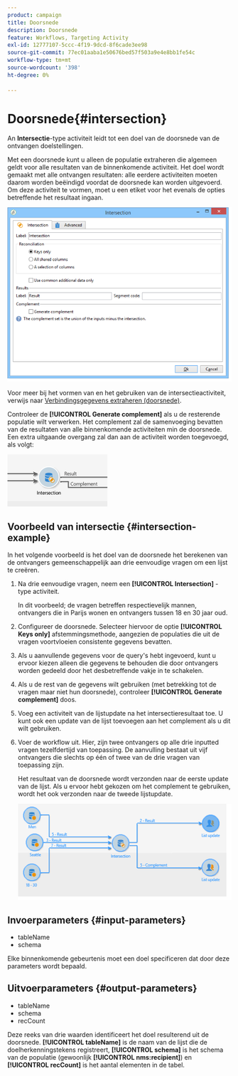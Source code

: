 ```yaml
---
product: campaign
title: Doorsnede
description: Doorsnede
feature: Workflows, Targeting Activity
exl-id: 12777107-5ccc-4f19-9dcd-8f6cade3ee98
source-git-commit: 77ec01aaba1e50676bed57f503a9e4e8bb1fe54c
workflow-type: tm+mt
source-wordcount: '398'
ht-degree: 0%

---
```


# Doorsnede{#intersection}



An **Intersectie**-type activiteit leidt tot een doel van de doorsnede van de ontvangen doelstellingen.

Met een doorsnede kunt u alleen de populatie extraheren die algemeen geldt voor alle resultaten van de binnenkomende activiteit. Het doel wordt gemaakt met alle ontvangen resultaten: alle eerdere activiteiten moeten daarom worden beëindigd voordat de doorsnede kan worden uitgevoerd. Om deze activiteit te vormen, moet u een etiket voor het evenals de opties betreffende het resultaat ingaan.

![](assets/s_user_segmentation_inter.png)

Voor meer bij het vormen van en het gebruiken van de intersectieactiviteit, verwijs naar [Verbindingsgegevens extraheren (doorsnede)](targeting-workflows.md#extracting-joint-data--intersection-).

Controleer de **[!UICONTROL Generate complement]** als u de resterende populatie wilt verwerken. Het complement zal de samenvoeging bevatten van de resultaten van alle binnenkomende activiteiten min de doorsnede. Een extra uitgaande overgang zal dan aan de activiteit worden toegevoegd, als volgt:

![](assets/s_user_segmentation_inter_compl.png)

## Voorbeeld van intersectie {#intersection-example}

In het volgende voorbeeld is het doel van de doorsnede het berekenen van de ontvangers gemeenschappelijk aan drie eenvoudige vragen om een lijst te creëren.

1. Na drie eenvoudige vragen, neem een **[!UICONTROL Intersection]** -type activiteit.

   In dit voorbeeld; de vragen betreffen respectievelijk mannen, ontvangers die in Parijs wonen en ontvangers tussen 18 en 30 jaar oud.

1. Configureer de doorsnede. Selecteer hiervoor de optie **[!UICONTROL Keys only]** afstemmingsmethode, aangezien de populaties die uit de vragen voortvloeien consistente gegevens bevatten.
1. Als u aanvullende gegevens voor de query&#39;s hebt ingevoerd, kunt u ervoor kiezen alleen die gegevens te behouden die door ontvangers worden gedeeld door het desbetreffende vakje in te schakelen.
1. Als u de rest van de gegevens wilt gebruiken (met betrekking tot de vragen maar niet hun doorsnede), controleer **[!UICONTROL Generate complement]** doos.
1. Voeg een activiteit van de lijstupdate na het intersectieresultaat toe. U kunt ook een update van de lijst toevoegen aan het complement als u dit wilt gebruiken.
1. Voer de workflow uit. Hier, zijn twee ontvangers op alle drie inputted vragen tezelfdertijd van toepassing. De aanvulling bestaat uit vijf ontvangers die slechts op één of twee van de drie vragen van toepassing zijn.

   Het resultaat van de doorsnede wordt verzonden naar de eerste update van de lijst. Als u ervoor hebt gekozen om het complement te gebruiken, wordt het ook verzonden naar de tweede lijstupdate.

   ![](assets/intersection_example.png)

## Invoerparameters {#input-parameters}

* tableName
* schema

Elke binnenkomende gebeurtenis moet een doel specificeren dat door deze parameters wordt bepaald.

## Uitvoerparameters {#output-parameters}

* tableName
* schema
* recCount

Deze reeks van drie waarden identificeert het doel resulterend uit de doorsnede. **[!UICONTROL tableName]** is de naam van de lijst die de doelherkenningstekens registreert, **[!UICONTROL schema]** is het schema van de populatie (gewoonlijk **[!UICONTROL nms:recipient]**) en **[!UICONTROL recCount]** is het aantal elementen in de tabel.
